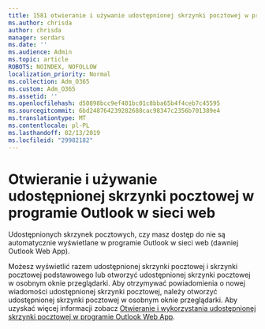 ```yaml
---
title: 1581 otwieranie i używanie udostępnionej skrzynki pocztowej w programie Outlook w sieci web
ms.author: chrisda
author: chrisda
manager: serdars
ms.date: ''
ms.audience: Admin
ms.topic: article
ROBOTS: NOINDEX, NOFOLLOW
localization_priority: Normal
ms.collection: Adm_O365
ms.custom: Adm_O365
ms.assetid: ''
ms.openlocfilehash: d50898bcc9ef401bc01c8bba65b4f4ceb7c45595
ms.sourcegitcommit: 6bd248764239282688cac98347c2356b701389e4
ms.translationtype: MT
ms.contentlocale: pl-PL
ms.lasthandoff: 02/13/2019
ms.locfileid: "29982182"
---
```

# <a name="open-and-use-a-shared-mailbox-in-outlook-on-the-web"></a>Otwieranie i używanie udostępnionej skrzynki pocztowej w programie Outlook w sieci web

Udostępnionych skrzynek pocztowych, czy masz dostęp do nie są automatycznie wyświetlane w programie Outlook w sieci web (dawniej Outlook Web App).

Możesz wyświetlić razem udostępnionej skrzynki pocztowej i skrzynki pocztowej podstawowego lub otworzyć udostępnionej skrzynki pocztowej w osobnym oknie przeglądarki. Aby otrzymywać powiadomienia o nowej wiadomości udostępnionej skrzynki pocztowej, należy otworzyć udostępnionej skrzynki pocztowej w osobnym oknie przeglądarki. Aby uzyskać więcej informacji zobacz [Otwieranie i wykorzystania udostępnionej skrzynki pocztowej w programie Outlook Web App](https://support.office.com/article/BC127866-42BE-4DE7-92AE-1EF2F787FD5C).